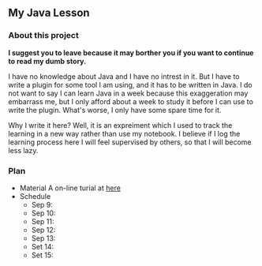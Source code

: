## My Java Lesson

### About this project

**I suggest you to leave because it may borther you if you want to continue to read my dumb story.**

I have no knowledge about Java and I have no intrest in it. But I have to write a plugin for some tool I am using, and it has to be written in Java. I do not want to say I can learn Java in a week because this exaggeration may embarrass me, but I only afford about a week to study it before I can use to write the plugin. What's worse, I only have some spare time for it.

Why I write it here? Well, it is an expreiment which I used to track the learning in a new way rather than use my notebook. I believe if I log the learning process here I will feel supervised by others, so that I will become less lazy.

### Plan

* Material
    A on-line turial at [here](https://www.codecademy.com/learn/learn-java)
* Schedule
    * Sep 9:
    * Sep 10:
    * Sep 11:
    * Sep 12:
    * Sep 13:
    * Set 14:
    * Set 15:
